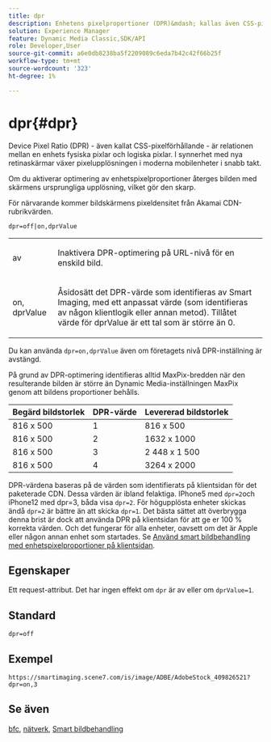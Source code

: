 ```yaml
---
title: dpr
description: Enhetens pixelproportioner (DPR)&mdash; kallas även CSS-pixelkvot&mdash;är relationen mellan en enhets fysiska pixlar och logiska pixlar.
solution: Experience Manager
feature: Dynamic Media Classic,SDK/API
role: Developer,User
source-git-commit: a6e0db8238ba5f2209089c6eda7b42c42f66b25f
workflow-type: tm+mt
source-wordcount: '323'
ht-degree: 1%

---
```


# dpr{#dpr}

Device Pixel Ratio (DPR) - även kallat CSS-pixelförhållande - är relationen mellan en enhets fysiska pixlar och logiska pixlar. I synnerhet med nya retinaskärmar växer pixelupplösningen i moderna mobilenheter i snabb takt.

Om du aktiverar optimering av enhetspixelproportioner återges bilden med skärmens ursprungliga upplösning, vilket gör den skarp.

För närvarande kommer bildskärmens pixeldensitet från Akamai CDN-rubrikvärden.

`dpr=off|on,dprValue`

<table id="simpletable_4CB26F72A56D4515B767C303F8E8A1CF"> 
 <tr class="strow"> 
  <td class="stentry"> <p> <span class="codeph"> <span class="varname"> av </span> </span> </p> </td> 
  <td class="stentry"> <p>Inaktivera DPR-optimering på URL-nivå för en enskild bild. </p> </td> 
 </tr> 
 <tr class="strow"> 
  <td class="stentry"> <p> <span class="codeph"> <span class="varname"> on, dprValue </span> </span> </p> </td> 
  <td class="stentry"> <p>Åsidosätt det DPR-värde som identifieras av Smart Imaging, med ett anpassat värde (som identifieras av någon klientlogik eller annan metod). Tillåtet värde för dprValue är ett tal som är större än 0. </p> </td> 
 </tr> 
</table>


Du kan använda `dpr=on,dprValue` även om företagets nivå DPR-inställning är avstängd.

På grund av DPR-optimering identifieras alltid MaxPix-bredden när den resulterande bilden är större än Dynamic Media-inställningen MaxPix genom att bildens proportioner behålls.

| Begärd bildstorlek | DPR-värde | Levererad bildstorlek |
|-|-|-|
| 816 x 500 | 1 | 816 x 500 |
| 816 x 500 | 2 | 1632 x 1000 |
| 816 x 500 | 3 | 2 448 x 1 500 |
| 816 x 500 | 4 | 3264 x 2000 |

DPR-värdena baseras på de värden som identifierats på klientsidan för det paketerade CDN. Dessa värden är ibland felaktiga. IPhone5 med `dpr=2`och iPhone12 med dpr=3, båda visa `dpr=2`. För högupplösta enheter skickas ändå `dpr=2` är bättre än att skicka `dpr=1`. Det bästa sättet att överbrygga denna brist är dock att använda DPR på klientsidan för att ge er 100 % korrekta värden. Och det fungerar för alla enheter, oavsett om det är Apple eller någon annan enhet som startades. Se [Använd smart bildbehandling med enhetspixelproportioner på klientsidan](https://experienceleague.adobe.com/docs/experience-manager-cloud-service/content/assets/dynamicmedia/client-side-dpr.html?lang=en).

## Egenskaper

Ett request-attribut. Det har ingen effekt om `dpr` är av eller om `dprValue=1`.

## Standard

`dpr=off`


## Exempel

`https://smartimaging.scene7.com/is/image/ADBE/AdobeStock_409826521?dpr=on,3`


## Se även

[bfc](/help/aem-is-ir-api/is-api/http-ref/image-serving-api-ref/c-http-protocol-reference/c-command-reference/r-bfc.md), [nätverk](/help/aem-is-ir-api/is-api/http-ref/image-serving-api-ref/c-http-protocol-reference/c-command-reference/r-network.md), [Smart bildbehandling](https://experienceleague.adobe.com/docs/experience-manager-cloud-service/content/assets/dynamicmedia/imaging-faq.html?lang=en)